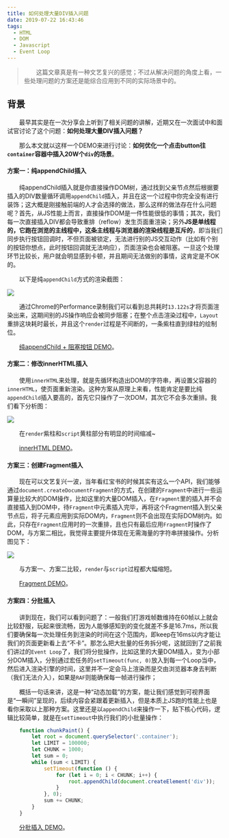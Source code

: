 ```yaml
---
title: 如何处理大量DIV插入问题
date: 2019-07-22 16:43:46
tags:
  - HTML
  - DOM
  - Javascript
  - Event Loop
---
```


> &emsp;&emsp;这篇文章真是有一种文艺复兴的感觉；不过从解决问题的角度上看，一些处理问题的方案还是能综合应用到不同的实际场景中的。

<escape><!-- more --></escape>

## 背景

&emsp;&emsp;最早其实是在一次分享会上听到了相关问题的讲解，近期又在一次面试中和面试官讨论了这个问题：**如何处理大量DIV插入问题？**

&emsp;&emsp;那么本文就以这样一个DEMO来进行讨论：**如何优化一个点击button往`container`容器中插入20W个`div`的场景**。

#### 方案一：纯appendChild插入

&emsp;&emsp;纯appendChild插入就是你直接操作DOM树，通过找到父亲节点然后根据要插入的DIV数量循环调用`appendChild`插入，并且在这一个过程中你完全没有进行装饰；这大概是刚接触前端的人才会选择的做法，那么这样的做法存在什么问题呢？首先，从JS性能上而言，直接操作DOM是一件性能很低的事情；其次，我们每一次直接插入DIV都会导致重排（reflow）发生页面重渲染；另外**JS是单线程的，它跑在浏览的主线程中，这条主线程与浏览器的渲染线程是互斥的**，即当我们同步执行按钮回调时，不但页面被锁定，无法进行别的JS交互动作（比如有个别的按钮你想点，此时按钮回调就无法响应），页面渲染也会被阻塞。一旦这个处理环节比较长，用户就会明显感到卡顿，并且期间无法做别的事情，这肯定是不OK的。

&emsp;&emsp;以下是纯`appendChild`方式的渲染截图：

![](raw.jpg)

&emsp;&emsp;通过Chrome的Performance录制我们可以看到总共耗时`13.122s`才将页面渲染出来，这期间别的JS操作响应会被同步阻塞；在整个点击渲染过程中，`Layout`重排这块耗时最长，并且这个`render`过程是不间断的，一条紫柱直到绿柱的绘制位。

&emsp;&emsp;[纯appendChild + 阻塞按钮 DEMO](https://chrisdeo.github.io/divDemo/raw)。

#### 方案二：修改innerHTML插入

&emsp;&emsp;使用`innerHTML`来处理，就是先循环构造出DOM的字符串，再设置父容器的`innerHTML`，使页面重新渲染。这种方案从原理上来看，性能肯定是要比纯`appendChild`插入要高的，首先它只操作了一次DOM，其次它不会多次重排。我们看下分析图：

![](inner.jpg)

&emsp;&emsp;在`render`紫柱和`script`黄柱部分有明显的时间缩减~

&emsp;&emsp;[innerHTML DEMO](https://chrisdeo.github.io/divDemo/inner)。

#### 方案三：创建Fragment插入

&emsp;&emsp;现在可以文艺复兴一波，当年看红宝书的时候其实有这么一个API，我们能够通过`document.createDocumentFragment`的方式，在创建的`Fragment`中进行一些运算量比较大的DOM操作，比如这里的大量DOM插入，在`Fragment`里的插入并不会直接插入到DOM中，待`Fragment`中元素插入完毕，再将这个Fragment插入到父亲节点后，将子元素应用到实际DOM内，`Fragment`则不会出现在实际DOM树内。如此，只存在`Fragment`应用时的一次重排，且也只有最后应用`Fragment`时操作了DOM，与方案二相比，我觉得主要提升体现在无需海量的字符串拼接操作。分析图见下：

![](fragment.jpg)

&emsp;&emsp;与方案一、方案二比较，`render`与`script`过程都大幅缩短。

&emsp;&emsp;[Fragment DEMO](https://chrisdeo.github.io/divDemo/fragment)。

#### 方案四：分批插入

&emsp;&emsp;讲到现在，我们可以看到问题了：一般我们打游戏帧数维持在60帧以上就会比较舒服，玩起来很流畅，因为人能够感知到的变化就差不多是16.7ms，所以我们要确保每一次处理任务到渲染的时间在这个范围内，即keep在16ms以内才能让我们的页面更新看上去“不卡”。那怎么把大批量的任务拆分呢，这就回到了之前我们讲过的`Event Loop`了，我们将分批操作，比如这里的大量DOM插入，变为小部分DOM插入，分别通过宏任务的`setTimeout(func, 0)`放入到每一个Loop当中，然后进入渲染引擎的时间，这里并不一定会马上渲染而是交由浏览器本身去判断（我们无法介入），如果是`RAF`则能确保每一帧进行操作；

&emsp;&emsp;概括一句话来讲，这是一种“动态加载”的方案，能让我们感觉到可视界面是“一瞬间”呈现的，后续内容会紧跟着更新插入，但是本质上JS跑的性能上也是看你采取以上那种方案。这里还是以`appendChild`来操作一下，贴下核心代码，逻辑比较简单，就是在`setTimeout`中执行我们的小批量操作：

```javascript
    function chunkPaint() {
        let root = document.querySelector('.container');
        let LIMIT = 100000;
        let CHUNK = 1000;
        let sum = 0;
        while (sum < LIMIT) {
            setTimeout(function () {
                for (let i = 0; i < CHUNK; i++) {
                    root.appendChild(document.createElement('div'));
                }
            }, 0);
            sum += CHUNK;
        }
    }  
```

&emsp;&emsp;[分批插入 DEMO](https://chrisdeo.github.io/divDemo/chunk)。